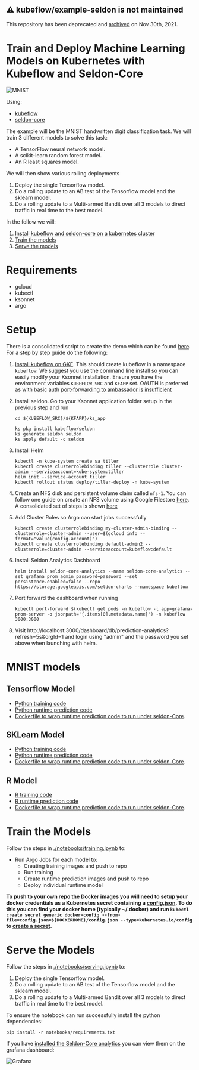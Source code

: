## :warning: **kubeflow/example-seldon is not maintained**

This repository has been deprecated and [archived](https://github.com/kubeflow/community/issues/479) on Nov 30th, 2021. 


# Train and Deploy Machine Learning Models on Kubernetes with Kubeflow and Seldon-Core

![MNIST](notebooks/mnist.png "MNIST Digits")

Using:

 * [kubeflow](https://github.com/kubeflow/kubeflow)
 * [seldon-core](https://github.com/SeldonIO/seldon-core)

The example will be the MNIST handwritten digit classification task. We will train 3 different models to solve this task:

 * A TensorFlow neural network model.
 * A scikit-learn random forest model.
 * An R least squares model.

We will then show various rolling deployments

 1. Deploy the single Tensorflow model.
 2. Do a rolling update to an AB test of the Tensorflow model and the sklearn model.
 3. Do a rolling update to a Multi-armed Bandit over all 3 models to direct traffic in real time to the best model.


In the follow we will:

 1. [Install kubeflow and seldon-core on a kubernetes cluster](#setup)
 1. [Train the models](#train-the-models)
 1. [Serve the models](#serve-the-models)


# Requirements

 * gcloud
 * kubectl
 * ksonnet
 * argo


# Setup

  There is a consolidated script to create the demo which can be found [here](./scripts/README.md). For a step by step guide do the following:

  1. [Install kubeflow on GKE](https://www.kubeflow.org/docs/started/getting-started-gke/). This should create kubeflow in a namespace ```kubeflow```. We suggest you use the command line install so you can easily modify your Ksonnet installation. Ensure you have the environment variables `KUBEFLOW_SRC` and `KFAPP` set. OAUTH is preferred as with basic auth [port-forwarding to ambassador is insufficient](https://github.com/kubeflow/kubeflow/issues/3213)

  1. Install seldon. Go to your Ksonnet application folder setup in the previous step and run
      ```
      cd ${KUBEFLOW_SRC}/${KFAPP}/ks_app

      ks pkg install kubeflow/seldon
      ks generate seldon seldon
      ks apply default -c seldon
      ```
  1. Install Helm
      ```
      kubectl -n kube-system create sa tiller
      kubectl create clusterrolebinding tiller --clusterrole cluster-admin --serviceaccount=kube-system:tiller
      helm init --service-account tiller
      kubectl rollout status deploy/tiller-deploy -n kube-system
      ```
  1. Create an NFS disk and persistent volume claim called `nfs-1`. You can follow one guide on create an NFS volume using Google Filestore [here](https://cloud.google.com/community/tutorials/gke-filestore-dynamic-provisioning). A consolidated set of steps is shown [here](nfs.md)
  1. Add Cluster Roles so Argo can start jobs successfully
      ```
      kubectl create clusterrolebinding my-cluster-admin-binding --clusterrole=cluster-admin --user=$(gcloud info --format="value(config.account)")
      kubectl create clusterrolebinding default-admin2 --clusterrole=cluster-admin --serviceaccount=kubeflow:default
      ```
  1. Install Seldon Analytics Dashboard
      ```
      helm install seldon-core-analytics --name seldon-core-analytics --set grafana_prom_admin_password=password --set persistence.enabled=false --repo https://storage.googleapis.com/seldon-charts --namespace kubeflow
      ```
  1. Port forward the dashboard when running
      ```
      kubectl port-forward $(kubectl get pods -n kubeflow -l app=grafana-prom-server -o jsonpath='{.items[0].metadata.name}') -n kubeflow 3000:3000
      ```
  1. Visit http://localhost:3000/dashboard/db/prediction-analytics?refresh=5s&orgId=1 and login using "admin" and the password you set above when launching with helm.

# MNIST models

## Tensorflow Model

 * [Python training code](models/tf_mnist/train/create_model.py)
 * [Python runtime prediction code](models/tf_mnist/runtime/DeepMnist.py)
 * [Dockerfile to wrap runtime prediction code to run under seldon-Core](models/tf_mnist/runtime/Dockerfile).

## SKLearn Model

 * [Python training code](models/sk_mnist/train/create_model.py)
 * [Python runtime prediction code](models/sk_mnist/runtime/SkMnist.py)
 * [Dockerfile to wrap runtime prediction code to run under seldon-Core](models/sk_mnist/runtime/Dockerfile).

## R Model

 * [R training code](models/r_mnist/train/train.R)
 * [R runtime prediction code](models/r_mnist/runtime/mnist.R)
 * [Dockerfile to wrap runtime prediction code to run under seldon-Core](models/r_mnist/runtime/Dockerfile).

# Train the Models

 Follow the steps in [./notebooks/training.ipynb](./notebooks/training.ipynb) to:

 * Run Argo Jobs for each model to:
   * Creating training images and push to repo
   * Run training
   * Create runtime prediction images and push to repo
   * Deploy individual runtime model

**To push to your own repo the Docker images you will need to setup your docker credentials as a Kubernetes secret containing a [config.json](https://www.projectatomic.io/blog/2016/03/docker-credentials-store/). To do this you can find your docker home (typically ~/.docker) and run `kubectl create secret generic docker-config --from-file=config.json=${DOCKERHOME}/config.json --type=kubernetes.io/config` to [create a secret](https://kubernetes.io/docs/tasks/configure-pod-container/pull-image-private-registry/#registry-secret-existing-credentials).**

# Serve the Models

Follow the steps in [./notebooks/serving.ipynb](./notebooks/serving.ipynb) to:

 1. Deploy the single Tensorflow model.
 2. Do a rolling update to an AB test of the Tensorflow model and the sklearn model.
 3. Do a rolling update to a Multi-armed Bandit over all 3 models to direct traffic in real time to the best model.

To ensure the notebook can run successfully install the python dependencies:

```
pip install -r notebooks/requirements.txt
```

If you have [installed the Seldon-Core analytics](#setup) you can view them on the grafana dashboard:

![Grafana](grafana.png "Grafana Dashboard")

